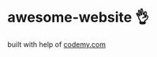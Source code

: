 # awesome-website :ok_hand:                                                                                                                                                                                                          
built with help of <a href="http://johnelder.com/">codemy.com</a>
